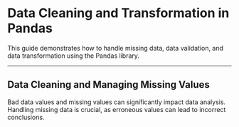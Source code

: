 # Data Cleaning and Transformation in Pandas

This guide demonstrates how to handle missing data, data validation, and data transformation using the Pandas library. 

---

## Data Cleaning and Managing Missing Values

Bad data values and missing values can significantly impact data analysis. Handling missing data is crucial, as erroneous values can lead to incorrect conclusions.
